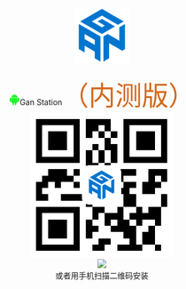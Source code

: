 
<div align=center><img width="100" height="100" src="https://github.com/lacuz/ApkTest/blob/master/jpg/ic_launcher.png"/></div>  
</br>
<div align=center><img width="20" height="20" src="https://github.com/lacuz/ApkTest/blob/master/jpg/ic_android.png"/>Gan Station<font size=8 color=#D2691E face="黑体">（内测版）</font></div>

<div align=center><img src="https://github.com/lacuz/ApkTest/blob/master/jpg/ic_qrcode.png"/></div>

<div align=center><img  src="https://img.shields.io/badge/点击安装-brightgreen.svg?style=plastic"/></div>

<div align=center>或者用手机扫描二维码安装</div>
